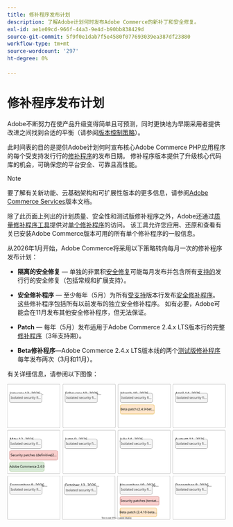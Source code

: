 ```yaml
---
title: 修补程序发布计划
description: 了解Adobe计划何时发布Adobe Commerce的新补丁和安全修复。
exl-id: ae1e09cd-966f-44a3-9e4d-b90bb838429d
source-git-commit: 5f9f0e1dab7f5e4580f077693039ea387df23880
workflow-type: tm+mt
source-wordcount: '297'
ht-degree: 0%

---
```



# 修补程序发布计划

Adobe不断努力在使产品升级变得简单且可预测，同时更快地为早期采用者提供改进之间找到合适的平衡（请参阅[版本控制策略](versioning-policy.md)）。

此时间表的目的是提供Adobe计划何时宣布核心Adobe Commerce PHP应用程序的每个受支持发行行的[修补程序](versioning-policy.md#patch-release)的发布日期。 修补程序版本提供了升级核心代码库的机会，可确保您的平台安全、可靠且高性能。

>[!NOTE]
>
>要了解有关新功能、云基础架构和可扩展性版本的更多信息，请参阅[Adobe Commerce Services](https://experienceleague.adobe.com/en/docs/commerce/user-guides/release-information/release-notes-all)版本文档。

除了此页面上列出的计划质量、安全性和测试版修补程序之外，Adobe还通过[质量修补程序工具](versioning-policy.md#individual-patch)提供对[单个修补程序](../tools/quality-patches-tool/usage.md)的访问。 该工具允许您应用、还原和查看有关已安装Adobe Commerce版本可用的所有单个修补程序的一般信息。

从2026年1月开始，Adobe Commerce将采用以下策略转向每月一次的修补程序发布计划：

- **隔离的安全修复** — 单独的非累积[安全修复](versioning-policy.md#isolated-patch)可能每月发布并包含所有[支持的](lifecycle-policy.md)发行行的安全修复（包括常规和扩展支持）。

- **安全修补程序** — 至少每年（5月）为所有[受支持](versioning-policy.md#security-patch-release)版本行发布[安全修补程序](lifecycle-policy.md)。 这些修补程序包括所有以前发布的独立安全修补程序。 如有必要，Adobe可能会在11月发布其他安全修补程序，但无法保证。

- **Patch** — 每年（5月）发布适用于Adobe Commerce 2.4.x LTS版本行的完整[修补程序](versioning-policy.md#patch-release)（3年支持期）。

- **Beta修补程序**—Adobe Commerce 2.4.x LTS版本线的两个[测试版修补程序](versioning-policy.md#beta-patch-release)每年发布两次（3月和11月）。

有关详细信息，请参阅以下图像：

![2026 Adobe Commerce版本日历](../assets/release/release-calendar.drawio.svg)
